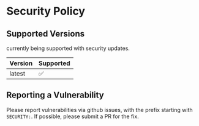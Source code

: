 # Security Policy

## Supported Versions

currently being supported with security updates.

| Version | Supported          |
| ------- | ------------------ |
| latest  | :white_check_mark: |

## Reporting a Vulnerability

Please report vulnerabilities via github issues, with the prefix starting with `SECURITY:`. If possible, please submit a PR for the fix.
